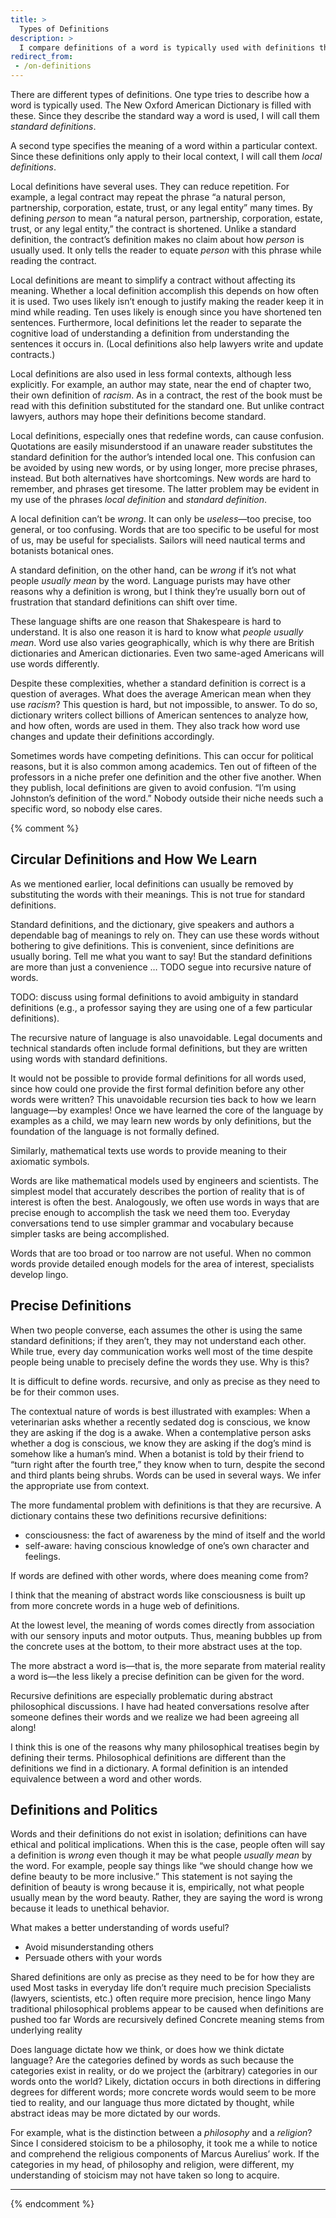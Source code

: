 ```yaml
---
title: >
  Types of Definitions
description: >
  I compare definitions of a word is typically used with definitions that apply within particular contexts.
redirect_from:
 - /on-definitions
---
```


There are different types of definitions. One type tries to describe how a word is typically used. The New Oxford American Dictionary is filled with these. Since they describe the standard way a word is used, I will call them _standard definitions_.

A second type specifies the meaning of a word within a particular context. Since these definitions only apply to their local context, I will call them _local definitions_.

Local definitions have several uses. They can reduce repetition. For example, a legal contract may repeat the phrase “a natural person, partnership, corporation, estate, trust, or any legal entity” many times. By defining _person_ to mean “a natural person, partnership, corporation, estate, trust, or any legal entity,” the contract is shortened. Unlike a standard definition, the contract’s definition makes no claim about how _person_ is usually used. It only tells the reader to equate _person_ with this phrase while reading the contract.

Local definitions are meant to simplify a contract without affecting its meaning. Whether a local definition accomplish this depends on how often it is used. Two uses likely isn’t enough to justify making the reader keep it in mind while reading. Ten uses likely is enough since you have shortened ten sentences. Furthermore, local definitions let the reader to separate the cognitive load of understanding a definition from understanding the sentences it occurs in. (Local definitions also help lawyers write and update contracts.)

Local definitions are also used in less formal contexts, although less explicitly. For example, an author may state, near the end of chapter two, their own definition of _racism_. As in a contract, the rest of the book must be read with this definition substituted for the standard one. But unlike contract lawyers, authors may hope their definitions become standard.

Local definitions, especially ones that redefine words, can cause confusion. Quotations are easily misunderstood if an unaware reader substitutes the standard definition for the author’s intended local one. This confusion can be avoided by using new words, or by using longer, more precise phrases, instead. But both alternatives have shortcomings. New words are hard to remember, and phrases get tiresome. The latter problem may be evident in my use of the phrases _local definition_ and _standard definition_.

A local definition can’t be _wrong_. It can only be _useless_—too precise, too general, or too confusing. Words that are too specific to be useful for most of us, may be useful for specialists. Sailors will need nautical terms and botanists botanical ones.

A standard definition, on the other hand, can be _wrong_ if it’s not what people _usually mean_ by the word. Language purists may have other reasons why a definition is wrong, but I think they’re usually born out of frustration that standard definitions can shift over time.

These language shifts are one reason that Shakespeare is hard to understand. It is also one reason it is hard to know what _people usually mean_. Word use also varies geographically, which is why there are British dictionaries and American dictionaries. Even two same-aged Americans will use words differently.

Despite these complexities, whether a standard definition is correct is a question of averages. What does the average American mean when they use _racism_? This question is hard, but not impossible, to answer. To do so, dictionary writers collect billions of American sentences to analyze how, and how often, words are used in them. They also track how word use changes and update their definitions accordingly.

Sometimes words have competing definitions. This can occur for political reasons, but it is also common among academics. Ten out of fifteen of the professors in a niche prefer one definition and the other five another. When they publish, local definitions are given to avoid confusion. “I’m using Johnston’s definition of the word.” Nobody outside their niche needs such a specific word, so nobody else cares.

{% comment %}
## Circular Definitions and How We Learn

As we mentioned earlier, local definitions can usually be removed by substituting the words with their meanings. This is not true for standard definitions.

Standard definitions, and the dictionary, give speakers and authors a dependable bag of meanings to rely on. They can use these words without bothering to give definitions. This is convenient, since definitions are usually boring. Tell me what you want to say! But the standard definitions are more than just a convenience … TODO segue into recursive nature of words.

TODO: discuss using formal definitions to avoid ambiguity in standard definitions (e.g., a professor saying they are using one of a few particular definitions).

The recursive nature of language is also unavoidable. Legal documents and technical standards often include formal definitions, but they are written using words with standard definitions.

It would not be possible to provide formal definitions for all words used, since how could one provide the first formal definition before any other words were written? This unavoidable recursion ties back to how we learn language—by examples! Once we have learned the core of the language by examples as a child, we may learn new words by only definitions, but the foundation of the language is not formally defined.

Similarly, mathematical texts use words to provide meaning to their axiomatic symbols.

Words are like mathematical models used by engineers and scientists. The simplest model that accurately describes the portion of reality that is of interest is often the best. Analogously, we often use words in ways that are precise enough to accomplish the task we need them too. Everyday conversations tend to use simpler grammar and vocabulary because simpler tasks are being accomplished.

Words that are too broad or too narrow are not useful. When no common words provide detailed enough models for the area of interest, specialists develop lingo.

## Precise Definitions

When two people converse, each assumes the other is using the same standard definitions; if they aren’t, they may not understand each other. While true, every day communication works well most of the time despite people being unable to precisely define the words they use. Why is this?

It is difficult to define words.  recursive, and only as precise as they need to be for their common uses.

The contextual nature of words is best illustrated with examples: When a veterinarian asks whether a recently sedated dog is conscious, we know they are asking if the dog is a awake. When a contemplative person asks whether a dog is conscious, we know they are asking if the dog’s mind is somehow like a human’s mind. When a botanist is told by their friend to “turn right after the fourth tree,” they know when to turn, despite the second and third plants being shrubs. Words can be used in several ways. We infer the appropriate use from context.

The more fundamental problem with definitions is that they are recursive. A dictionary contains these two definitions recursive definitions:

- consciousness: the fact of awareness by the mind of itself and the world
- self-aware: having conscious knowledge of one’s own character and feelings.

If words are defined with other words, where does meaning come from?

I think that the meaning of abstract words like consciousness is built up from more concrete words in a huge web of definitions.

At the lowest level, the meaning of words comes directly from association with our sensory inputs and motor outputs. Thus, meaning bubbles up from the concrete uses at the bottom, to their more abstract uses at the top.

The more abstract a word is—that is, the more separate from material reality a word is—the less likely a precise definition can be given for the word.

Recursive definitions are especially problematic during abstract philosophical discussions. I have had heated conversations resolve after someone defines their words and we realize we had been agreeing all along!

I think this is one of the reasons why many philosophical treatises begin by defining their terms. Philosophical definitions are different than the definitions we find in a dictionary. A formal definition is an intended equivalence between a word and other words.

## Definitions and Politics

Words and their definitions do not exist in isolation; definitions can have ethical and political implications. When this is the case, people often will say a definition is _wrong_ even though it may be what people _usually mean_ by the word. For example, people say things like “we should change how we define beauty to be more inclusive.” This statement is not saying the definition of beauty is wrong because it is, empirically, not what people usually mean by the word beauty. Rather, they are saying the word is wrong because it leads to unethical behavior.

What makes a better understanding of words useful?

- Avoid misunderstanding others
- Persuade others with your words

Shared definitions are only as precise as they need to be for how they are used
  Most tasks in everyday life don’t require much precision
  Specialists (lawyers, scientists, etc.) often require more precision, hence lingo
  Many traditional philosophical problems appear to be caused when definitions are pushed too far
Words are recursively defined
  Concrete meaning stems from underlying reality

Does language dictate how we think, or does how we think dictate language? Are the categories defined by words as such because the categories exist in reality, or do we project the (arbitrary) categories in our words onto the world? Likely, dictation occurs in both directions in differing degrees for different words; more concrete words would seem to be more tied to reality, and our language thus more dictated by thought, while abstract ideas may be more dictated by our words.

For example, what is the distinction between a _philosophy_ and a _religion_? Since I considered stoicism to be a philosophy, it took me a while to notice and comprehend the religious components of Marcus Aurelius’ work. If the categories in my head, of philosophy and religion, were different, my understanding of stoicism may not have taken so long to acquire.

---

{% endcomment %}
